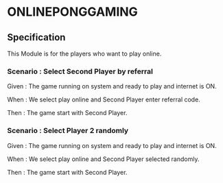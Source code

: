# ONLINEPONGGAMING

## Specification

This Module is for the players who want to play online.

### Scenario : Select Second Player by referral

Given : The game running on system and ready to play and internet is ON.

When : We select play online and Second Player enter referral code.

Then : The game start with Second Player.

### Scenario : Select Player 2 randomly

Given : The game running on system and ready to play and internet is ON.

When : We select play online and Second Player selected randomly.

Then : The game start with Second Player.
